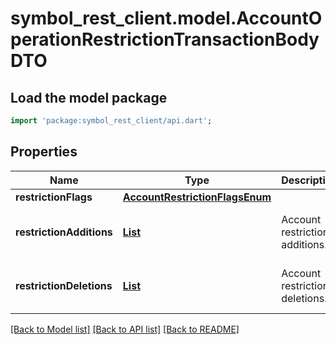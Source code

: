 # symbol_rest_client.model.AccountOperationRestrictionTransactionBodyDTO

## Load the model package
```dart
import 'package:symbol_rest_client/api.dart';
```

## Properties
Name | Type | Description | Notes
------------ | ------------- | ------------- | -------------
**restrictionFlags** | [**AccountRestrictionFlagsEnum**](AccountRestrictionFlagsEnum.md) |  | [optional] 
**restrictionAdditions** | [**List<TransactionTypeEnum>**](TransactionTypeEnum.md) | Account restriction additions. | [optional] [default to const []]
**restrictionDeletions** | [**List<TransactionTypeEnum>**](TransactionTypeEnum.md) | Account restriction deletions. | [optional] [default to const []]

[[Back to Model list]](../README.md#documentation-for-models) [[Back to API list]](../README.md#documentation-for-api-endpoints) [[Back to README]](../README.md)


